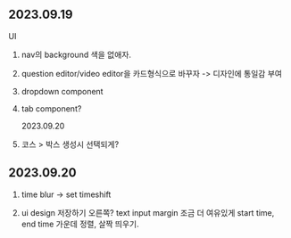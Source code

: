## 2023.09.19

UI

1. nav의 background 색을 없애자.
2. question editor/video editor을 카드형식으로 바꾸자 -> 디자인에 통일감 부여
3. dropdown component
4. tab component?

   2023.09.20

5. 코스 > 박스 생성시 선택되게?

## 2023.09.20

1. time blur -> set timeshift

2. ui design
   저장하기 오른쪽?
   text input margin 조금 더 여유있게
   start time, end time 가운데 정렬, 살짝 띄우기.
